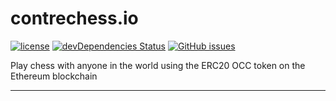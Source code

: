 # contrechess.io

[![license](https://img.shields.io/github/license/mashape/apistatus.svg?style=flat-square)](https://opensource.org/licenses/MIT)
[![devDependencies Status](https://david-dm.org/contrechess/contrechess.io/dev-status.svg)](https://david-dm.org/contrechess/contrechess.io?type=dev)
[![GitHub issues](https://img.shields.io/github/issues/contrechess/contrechess.io.svg)](https://github.com/contrechess/contrechesss.io/issues)


Play chess with anyone in the world using the ERC20 OCC token on the Ethereum blockchain

-----------------------
